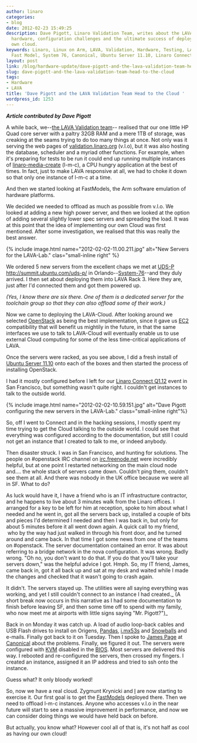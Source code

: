 ```yaml
---
author: linaro
categories:
- blog
date: 2012-02-23 15:49:25
description: Dave Pigott, Linaro Validation Team, writes about the LAVA-lab's new
  hardware, configuration challenges and the ultimate success of deploying of their
  own cloud.
keywords: Linaro, Linux on Arm, LAVA, Validation, Hardware, Testing, LAVA-Lab, Cloud,  Arm,
  Fast Model, System 76, Canonical, Ubuntu Server 11.10, Linaro Connect Q1.12
layout: post
link: /blog/hardware-update/dave-pigott-and-the-lava-validation-team-head-to-the-cloud/
slug: dave-pigott-and-the-lava-validation-team-head-to-the-cloud
tags:
- Hardware
- LAVA
title: 'Dave Pigott and the LAVA Validation Team Head to the Cloud '
wordpress_id: 1253
---
```


**_Article contributed by Dave Pigott_**

A while back, we--[the LAVA Validation team](https://wiki.linaro.org/Platform/Validation)-- realised that our one little HP Quad core server with a paltry 32GB RAM and a mere 1TB of storage, was creaking at the seams trying to do too many things at once. Not only was it serving the web pages of [validation.linaro.org](http://validation.linaro.org/) (v.l.o), but it was also hosting the database, scheduler and a myriad other functions. For example, when it's preparing for tests to be run it could end up running multiple instances of [linaro-media-create](https://wiki.linaro.org/Platform/DevPlatform/Ubuntu/ImageInstallation) (l-m-c), a CPU hungry application at the best of times. In fact, just to make LAVA responsive at all, we had to choke it down so that only one instance of l-m-c at a time.

And then we started looking at FastModels, the Arm software emulation of hardware platforms.

We decided we needed to offload as much as possible from v.l.o. We looked at adding a new high power server, and then we looked at the option of adding several slightly lower spec servers and spreading the load. It was at this point that the idea of implementing our own Cloud was first mentioned. After some investigation, we realised that this was really the best answer.

{% include image.html name="2012-02-02-11.00.211.jpg" alt="New Servers for the LAVA-Lab." clas="small-inline right" %}

We ordered 5 new servers from the excellent chaps we met at [UDS-P]() http://summit.ubuntu.com/uds-p/ in Orlando--[System-76](http://www.system76.com/)--and they duly arrived. I then set about deploying them into LAVA Rack 3. Here they are, just after I'd connected them and got them powered up.

_(Yes, I know there are six there. One of them is a dedicated server for the toolchain group so that they can also offload some of their work.)_

Now we came to deploying the LAVA-Cloud. After looking around we selected [OpenStack](http://openstack.org/) as being the best implementation, since it gave us [EC2](http://aws.amazon.com/ec2/) compatibility that will benefit us mightily in the future, in that the same interfaces we use to talk to LAVA-Cloud will eventually enable us to use external Cloud computing for some of the less time-critical applications of LAVA.


Once the servers were racked, as you see above, I did a fresh install of [Ubuntu Server 11.10](http://www.ubuntu.com/download/server/download) onto each of the boxes and then started the process of installing OpenStack.


I had it mostly configured before I left for our [Linaro Connect Q1.12](https://connect.linaro.org/resources/) event in San Francisco, but something wasn't quite right. I couldn't get instances to talk to the outside world.

{% include image.html name="2012-02-02-10.59.151.jpg" alt="Dave Pigott configuring the new servers in the LAVA-Lab." class="small-inline right"%}

So, off I went to Connect and in the hacking sessions, I mostly spent my time trying to get the Cloud talking to the outside world. I could see that everything was configured according to the documentation, but still I could not get an instance that I created to talk to me, or indeed anybody.

Then disaster struck. I was in San Francisco, and hunting for solutions. The people on #openstack IRC channel on [irc.freenode.net](http://freenode.net/) were incredibly helpful, but at one point I restarted networking on the main cloud node and…. the whole stack of servers came down. Couldn't ping them, couldn't see them at all. And there was nobody in the UK office because we were all in SF. What to do?

As luck would have it, I have a friend who is an IT infrastructure contractor, and he happens to live about 3 minutes walk from the Linaro offices. I arranged for a key to be left for him at reception, spoke to him about what I needed and he went in, got all the servers back up, installed a couple of bits and pieces I'd determined I needed and then I was back in, but only for about 5 minutes before it all went down again. A quick call to my friend,  who by the way had just walked in through his front door, and he turned around and came back. In that time I got some news from one of the teams on #openstack. The server documentation contained an error. It was about referring to a bridge network in the nova configuration. It was wrong. Badly wrong. "Oh no, you don't want to do that. If you do that you'll take your servers down," was the helpful advice I got. Hmph. So, my IT friend, James, came back in, got it all back up and sat at my desk and waited while I made the changes and checked that it wasn't going to crash again.

It didn't. The servers stayed up. The utilities were all saying everything was working, and yet I still couldn't connect to an instance I had created._ (A short break now occurs in this narrative as I had some documentation to finish before leaving SF, and then some time off to spend with my family, who now meet me at airports with little signs saying "Mr. Pigott?")_

Back in on Monday it was catch up. A load of audio loop-back cables and USB Flash drives to install on Origens, [Pandas](http://pandaboard.org/), [i.mx53s](http://imxcommunity.org/group/imx53quickstartboard) and [Snowballs](http://www.igloocommunity.org/) and e-mails. Finally got back to it on Tuesday. Then I spoke to [James Page](https://launchpad.net/~james-page) at [Canonical](http://www.canonical.com/) about the problems. Finally, we figured it out. The servers were configured with [KVM](http://www.linux-kvm.org/page/Main_Page) disabled in the [BIOS](http://en.wikipedia.org/wiki/BIOS). Most servers are delivered this way. I rebooted and re-configured the servers, then crossed my fingers. I created an instance, assigned it an IP address and tried to ssh onto the instance.

Guess what? It only bloody worked!

So, now we have a real cloud. Zygmunt Krynicki and [I](https://launchpad.net/~dpigott) are now starting to exercise it. Our first goal is to get the [FastModels](http://www.arm.com/products/tools/models/fast-models.php) deployed there. Then we need to offload l-m-c instances. Anyone who accesses v.l.o in the near future will start to see a massive improvement in performance, and now we can consider doing things we would have held back on before.

But actually, you know what? However cool all of that is, it's not half as cool as having our own cloud!